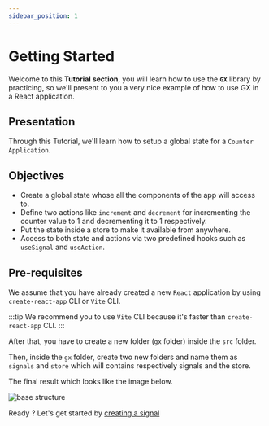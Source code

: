 ```yaml
---
sidebar_position: 1
---
```


# Getting Started

Welcome to this **Tutorial section**, you will learn how to use the **`GX`** library by practicing, so we'll present to you a very nice example of how to use GX in a React application.

## Presentation

Through this Tutorial, we'll learn how to setup a global state for a `Counter Application`.

## Objectives

- Create a global state whose all the components of the app will access to.
- Define two actions like `increment` and `decrement` for incrementing the counter value to 1 and decrementing it to 1 respectively.
- Put the state inside a store to make it available from anywhere.
- Access to both state and actions via two predefined hooks such as `useSignal` and `useAction`.

## Pre-requisites

We assume that you have already created a new `React` application by using `create-react-app` CLI or `Vite` CLI.

:::tip
We recommend you to use `Vite` CLI because it's faster than `create-react-app` CLI.
:::

After that, you have to create a new folder (`gx` folder) inside the `src` folder.

Then, inside the `gx` folder, create two new folders and name them as `signals` and `store` which will contains respectively signals and the store.

The final result which looks like the image below.

![base structure](/docs/base.png)

Ready ? Let's get started by [creating a signal](/docs/tutorial/create-a-signal)
